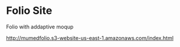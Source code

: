Folio Site
=========

Folio with addaptive moqup

http://mumedfolio.s3-website-us-east-1.amazonaws.com/index.html
